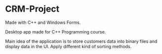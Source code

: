 # CRM-Project

Made with C++ and Windows Forms.


Desktop app made for C++ Programming course.

Main idea of the application is to store customers data into binary files and display data in the UI.
Apply different kind of sorting methods.
